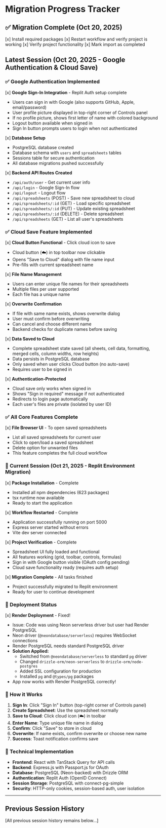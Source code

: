 # Migration Progress Tracker

## ✅ Migration Complete (Oct 20, 2025)

[x] Install required packages
[x] Restart workflow and verify project is working
[x] Verify project functionality
[x] Mark import as completed

## Latest Session (Oct 20, 2025 - Google Authentication & Cloud Save)

### ✅ **Google Authentication Implemented**
[x] **Google Sign-In Integration** - Replit Auth setup complete
  - Users can sign in with Google (also supports GitHub, Apple, email/password)
  - User profile picture displayed in top-right corner of Controls panel
  - If no profile picture, shows first letter of name with colored background
  - Logout button available when signed in
  - Sign In button prompts users to login when not authenticated

[x] **Database Setup**
  - PostgreSQL database created
  - Database schema with `users` and `spreadsheets` tables
  - Sessions table for secure authentication
  - All database migrations pushed successfully

[x] **Backend API Routes Created**
  - `/api/auth/user` - Get current user info
  - `/api/login` - Google Sign-In flow
  - `/api/logout` - Logout flow
  - `/api/spreadsheets` (POST) - Save new spreadsheet to cloud
  - `/api/spreadsheets/:id` (GET) - Load specific spreadsheet
  - `/api/spreadsheets/:id` (PUT) - Update existing spreadsheet
  - `/api/spreadsheets/:id` (DELETE) - Delete spreadsheet
  - `/api/spreadsheets` (GET) - List all user's spreadsheets

### ✅ **Cloud Save Feature Implemented**
[x] **Cloud Button Functional** - Click cloud icon to save
  - Cloud button (☁️) in top toolbar now clickable
  - Opens "Save to Cloud" dialog with file name input
  - Pre-fills with current spreadsheet name

[x] **File Name Management**
  - Users can enter unique file names for their spreadsheets
  - Multiple files per user supported
  - Each file has a unique name

[x] **Overwrite Confirmation**
  - If file with same name exists, shows overwrite dialog
  - User must confirm before overwriting
  - Can cancel and choose different name
  - Backend checks for duplicate names before saving

[x] **Data Saved to Cloud**
  - Complete spreadsheet state saved (all sheets, cell data, formatting, merged cells, column widths, row heights)
  - Data persists in PostgreSQL database
  - Only saved when user clicks Cloud button (no auto-save)
  - Requires user to be signed in

[x] **Authentication-Protected**
  - Cloud save only works when signed in
  - Shows "Sign in required" message if not authenticated
  - Redirects to login page automatically
  - Each user's files are private (isolated by user ID)

### ✅ **All Core Features Complete**
[x] **File Browser UI** - To open saved spreadsheets
  - List all saved spreadsheets for current user
  - Click to open/load a saved spreadsheet
  - Delete option for unwanted files
  - This feature completes the full cloud workflow

### 🚀 **Current Session (Oct 21, 2025 - Replit Environment Migration)**
[x] **Package Installation** - Complete
  - Installed all npm dependencies (623 packages)
  - tsx runtime now available
  - Ready to start the application

[x] **Workflow Restarted** - Complete
  - Application successfully running on port 5000
  - Express server started without errors
  - Vite dev server connected

[x] **Project Verification** - Complete
  - Spreadsheet UI fully loaded and functional
  - All features working (grid, toolbar, controls, formulas)
  - Sign in with Google button visible (OAuth config pending)
  - Cloud save functionality ready (requires auth setup)

[x] **Migration Complete** - All tasks finished
  - Project successfully migrated to Replit environment
  - Ready for user to continue development

### 🚀 **Deployment Status**
[x] **Render Deployment** - Fixed!
  - Issue: Code was using Neon serverless driver but user had Render PostgreSQL
  - Neon driver (`@neondatabase/serverless`) requires WebSocket connections
  - Render PostgreSQL needs standard PostgreSQL driver
  - **Solution Applied:**
    - Switched from `@neondatabase/serverless` to standard `pg` driver
    - Changed `drizzle-orm/neon-serverless` to `drizzle-orm/node-postgres`
    - Added SSL configuration for production
    - Installed `pg` and `@types/pg` packages
  - App now works with Render PostgreSQL correctly!

### 📝 **How it Works**
1. **Sign In**: Click "Sign In" button (top-right corner of Controls panel)
2. **Create Spreadsheet**: Use the spreadsheet normally
3. **Save to Cloud**: Click cloud icon (☁️) in toolbar
4. **Enter Name**: Type unique file name in dialog
5. **Confirm**: Click "Save" to store in cloud
6. **Overwrite**: If name exists, confirm overwrite or choose new name
7. **Success**: Toast notification confirms save

### 🔧 **Technical Implementation**
- **Frontend**: React with TanStack Query for API calls
- **Backend**: Express.js with Passport.js for OAuth
- **Database**: PostgreSQL (Neon-backed) with Drizzle ORM
- **Authentication**: Replit Auth (OpenID Connect)
- **Session Storage**: PostgreSQL with connect-pg-simple
- **Security**: HTTP-only cookies, session-based auth, user isolation

---

## Previous Session History

[All previous session history remains below...]
